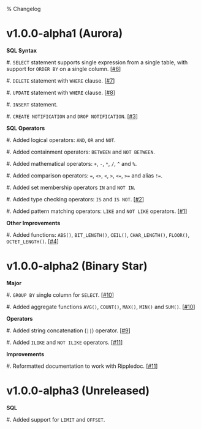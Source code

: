 % Changelog

v1.0.0-alpha1 (Aurora)
======================

**SQL Syntax**

 #. `SELECT` statement supports single expression from a single table, with
    support for `ORDER BY` on a single column.
    [[#6](https://github.com/elliotchance/tesseract/pull/6)]
 
 #. `DELETE` statement with `WHERE` clause.
    [[#7](https://github.com/elliotchance/tesseract/pull/7)]
 
 #. `UPDATE` statement with `WHERE` clause.
    [[#8](https://github.com/elliotchance/tesseract/pull/8)]
 
 #. `INSERT` statement.
 
 #. `CREATE NOTIFICATION` and `DROP NOTIFICATION`.
    [[#3](https://github.com/elliotchance/tesseract/pull/3)]

**SQL Operators**
 
 #. Added logical operators: `AND`, `OR` and `NOT`.
 
 #. Added containment operators: `BETWEEN` and `NOT BETWEEN`.
 
 #. Added mathematical operators: `+`, `-`, `*`, `/`, `^` and `%`.
 
 #. Added comparison operators: `=`, `<>`, `<`, `>`, `<=`, `>=` and alias `!=`.
 
 #. Added set membership operators `IN` and `NOT IN`.
 
 #. Added type checking operators: `IS` and `IS NOT`.
    [[#2](https://github.com/elliotchance/tesseract/pull/2)]
 
 #. Added pattern matching operators: `LIKE` and `NOT LIKE` operators.
    [[#1](https://github.com/elliotchance/tesseract/pull/1)]
    
**Other Improvements**
    
 #. Added functions: `ABS()`, `BIT_LENGTH()`, `CEIL()`, `CHAR_LENGTH()`,
    `FLOOR()`, `OCTET_LENGTH()`.
    [[#4](https://github.com/elliotchance/tesseract/pull/4)]


v1.0.0-alpha2 (Binary Star)
===========================

**Major**

 #. `GROUP BY` single column for `SELECT`.
    [[#10](https://github.com/elliotchance/tesseract/pull/10)]

 #. Added aggregate functions `AVG()`, `COUNT()`, `MAX()`, `MIN()` and `SUM()`.
    [[#10](https://github.com/elliotchance/tesseract/pull/10)]
    
**Operators**

 #. Added string concatenation (`||`) operator.
    [[#9](https://github.com/elliotchance/tesseract/pull/9)]

 #. Added `ILIKE` and `NOT ILIKE` operators.
    [[#11](https://github.com/elliotchance/tesseract/pull/11)]

**Improvements**
    
 #. Reformatted documentation to work with Rippledoc.
    [[#11](https://github.com/elliotchance/tesseract/pull/11)]


v1.0.0-alpha3 (Unreleased)
===========================

**SQL**

 #. Added support for `LIMIT` and `OFFSET`.
